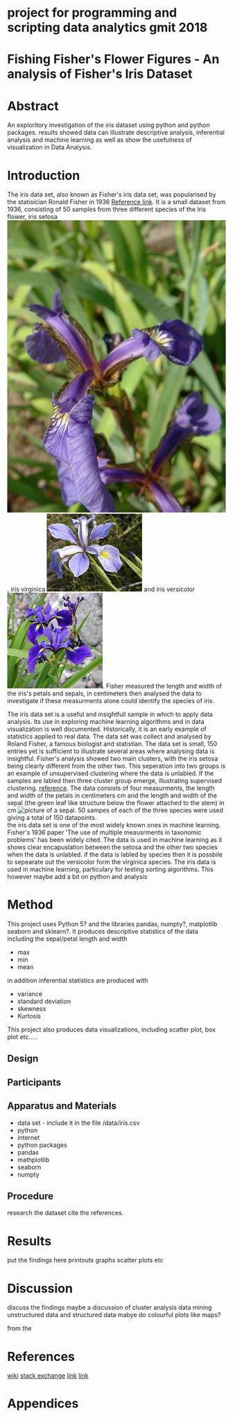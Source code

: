 # project for programming and scripting data analytics gmit 2018
# Fishing Fisher's Flower Figures - An analysis of Fisher's Iris Dataset 
# Abstract
An exploritory investigation of the iris dataset using python and python packages. results showed data can illustrate descriptive analysis, inferential analysis and machine learning as well as show the usefulness of visualization in Data Analysis.  
# Introduction
The iris data set, also known as Fisher's iris data set, was popularised by the statisician Ronald Fisher in 1936 [Reference link](https://en.wikipedia.org/wiki/Iris_flower_data_set). It is a small dataset from 1936, consisting of 50 samples from three different species of the Iris flower, iris setosa ![iris setosa picture](img/setosa.jpg), iris virginica ![iris virginica picture](img/virginica.jpg) and iris versicolor ![iris versicolor](img/versicolor.jpg). Fisher measured the length and width of the iris's petals and sepals, in centimeters then analysed the data to investigate if these measurments alone could identify the species of iris. 

The iris data set is a useful and insightfull sample in which to apply data analysis. Its use in exploring machine learning algorithms and in data visualization is well documented. Historically, it is an early example of statistics applied to real data. The data set was collect and analysed by Roland Fisher, a famous biologist and statistian. The data set is small, 150 entries yet is sufficient to illustrate several areas where analysing data is insightful. Fisher's analysis showed two main clusters, with the iris setosa being clearly different from the other two. This seperation into two groups is an example of unsupervised clustering where the data is unlabled. If the samples are labled then three cluster group emerge, illustrating supervised clustering. [reference](https://en.wikipedia.org/wiki/Cluster_analysis). 
The data consists of four measurments, the length and width of the petals in centimeters cm and the length and width of the sepal (the green leaf like structure below the flower attached to the stem) in cm ![picture of a sepal](https://amedia.britannica.com/700x450/39/91239-004-44353E32.jpg). 50 sampes of each of the three species were used giving a total of 150 datapoints.  
the iris data set is one of the most widely known ones in machine learning. Fisher's 1936 paper 'The use of multiple meausrments in taxonomic problems' has been widely cited. The data is used in machine learning as it shows clear encapuslation between the setosa and the other two species when the data is unlabled. if the data is labled by species then it is possbile to sepearate out the versicolor form the virginica species. The iris data is used in machine learning, particulary for testing sorting algorithms. This  however 
maybe add a bit on python and analysis 
# Method 
This project uses Python 5? and the libraries pandas, numpty?, matplotlib seaborn and sklearn?. It produces descriptive statistics of the data including the sepal/petal length and width
* max 
* min
* mean 

in addition inferential statistics are produced with 
* variance
* standard deviation
* skewness
* Kurtosis 

This project also produces data visualizations, including scatter plot, box plot etc.....


## Design
## Participants
## Apparatus and Materials
* data set - include it in the file /data/iris.csv
* python  
* internet
* python packages
* pandas
* mathplotlib
* seaborn
* numpty


## Procedure
research the dataset cite the references. 
# Results
put the findings here printouts graphs scatter plots etc

# Discussion
discuss the findings maybe a discussion of cluster analysis data mining unstructured data and structured data  mabye do colourful plots like maps? 

from the 
# References

[wiki](https://en.wikipedia.org/wiki/Iris_flower_data_set)
[stack exchange](https://stats.stackexchange.com/questions/30788/whats-a-good-way-to-use-r-to-make-a-scatterplot-that-separates-the-data-by-trea/30789#30789)
[link](https://stats.stackexchange.com/questions/74776/what-aspects-of-the-iris-data-set-make-it-so-successful-as-an-example-teaching)
[link](https://archive.ics.uci.edu/ml/datasets/iris)

[](https://www.kaggle.com/sridharcr/data-analysis-iris-dataset)
[](https://www.kaggle.com/benhamner/python-data-visualizations)

[](http://scikit-learn.org/stable/tutorial/basic/tutorial.html)
[]()

# Appendices 
